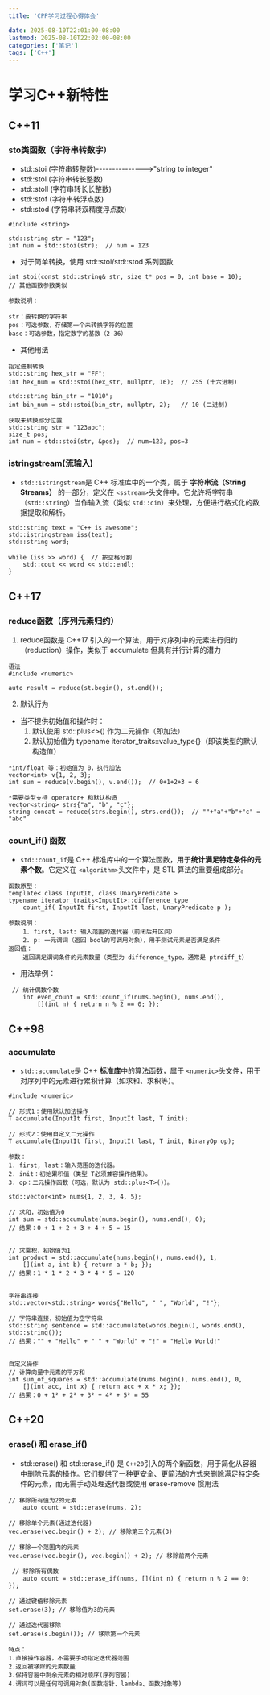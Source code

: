 ```yaml
---
title: 'CPP学习过程心得体会'

date: 2025-08-10T22:01:00-08:00
lastmod: 2025-08-10T22:02:00-08:00
categories: ['笔记']
tags: ['C++']
---
```


# 学习C++新特性

## C++11
### sto类函数（字符串转数字）
  * std::stoi (字符串转整数)--------------->"string to integer"​​
  * std::stol (字符串转长整数)
  * std::stoll (字符串转长长整数)
  * std::stof (字符串转浮点数)
  * std::stod (字符串转双精度浮点数)
```
#include <string>

std::string str = "123";
int num = std::stoi(str);  // num = 123
```

* 对于简单转换，使用 std::stoi/std::stod 系列函数

```
int stoi(const std::string& str, size_t* pos = 0, int base = 10);
// 其他函数参数类似

参数说明：

str：要转换的字符串
pos：可选参数，存储第一个未转换字符的位置
base：可选参数，指定数字的基数（2-36）
```

* 其他用法

```\
指定进制转换
std::string hex_str = "FF";
int hex_num = std::stoi(hex_str, nullptr, 16);  // 255 (十六进制)

std::string bin_str = "1010";
int bin_num = std::stoi(bin_str, nullptr, 2);   // 10 (二进制)

获取未转换部分位置
std::string str = "123abc";
size_t pos;
int num = std::stoi(str, &pos);  // num=123, pos=3
```



### istringstream(流输入)

* `std::istringstream`是 C++ 标准库中的一个类，属于 **字符串流（String Streams）** 的一部分，定义在 `<sstream>`头文件中。它允许将字符串（`std::string`）当作输入流（类似 `std::cin`）来处理，方便进行格式化的数据提取和解析。

```
std::string text = "C++ is awesome";
std::istringstream iss(text);
std::string word;

while (iss >> word) {  // 按空格分割
    std::cout << word << std::endl;
}
```



## C++17

### reduce函数（序列元素归约）

1. reduce函数是 C++17 引入的一个算法，用于对序列中的元素进行归约（reduction）操作，类似于 accumulate 但具有并行计算的潜力

```
语法
#include <numeric>

auto result = reduce(st.begin(), st.end());
```

2. 默认行为

* 当不提供初始值和操作时：
  1. 默认使用 std::plus<>() 作为二元操作（即加法）
  2. 默认初始值为 typename iterator_traits<It>::value_type{}（即该类型的默认构造值）

```
*int/float 等：初始值为 0，执行加法
vector<int> v{1, 2, 3};
int sum = reduce(v.begin(), v.end());  // 0+1+2+3 = 6
	
*需要类型支持 operator+ 和默认构造
vector<string> strs{"a", "b", "c"};
string concat = reduce(strs.begin(), strs.end());  // ""+"a"+"b"+"c" = "abc"
```



### count_if() 函数

* `std::count_if`是 C++ 标准库中的一个算法函数，用于**统计满足特定条件的元素个数**。它定义在 `<algorithm>`头文件中，是 STL 算法的重要组成部分。

```
函数原型：
template< class InputIt, class UnaryPredicate >
typename iterator_traits<InputIt>::difference_type
    count_if( InputIt first, InputIt last, UnaryPredicate p );
    
参数说明：
	1. first, last: 输入范围的迭代器（前闭后开区间）
	2. p: 一元谓词（返回 bool的可调用对象），用于测试元素是否满足条件
返回值：
	返回满足谓词条件的元素数量（类型为 difference_type，通常是 ptrdiff_t）
```

* 用法举例：

```
 // 统计偶数个数
    int even_count = std::count_if(nums.begin(), nums.end(), 
        [](int n) { return n % 2 == 0; });
```



## C++98

### accumulate

* `std::accumulate`是 C++ **标准库**中的算法函数，属于 `<numeric>`头文件，用于对序列中的元素进行累积计算（如求和、求积等）。

```
#include <numeric>

// 形式1：使用默认加法操作
T accumulate(InputIt first, InputIt last, T init);

// 形式2：使用自定义二元操作
T accumulate(InputIt first, InputIt last, T init, BinaryOp op);

参数：
1. first, last：输入范围的迭代器。
2. init：初始累积值（类型 T必须兼容操作结果）。
3. op：二元操作函数（可选，默认为 std::plus<T>()）。

std::vector<int> nums{1, 2, 3, 4, 5};
	
// 求和，初始值为0
int sum = std::accumulate(nums.begin(), nums.end(), 0);
// 结果：0 + 1 + 2 + 3 + 4 + 5 = 15
	
	
// 求乘积，初始值为1
int product = std::accumulate(nums.begin(), nums.end(), 1, 
    [](int a, int b) { return a * b; });
// 结果：1 * 1 * 2 * 3 * 4 * 5 = 120
	
	
字符串连接
std::vector<std::string> words{"Hello", " ", "World", "!"};

// 字符串连接，初始值为空字符串
std::string sentence = std::accumulate(words.begin(), words.end(), std::string());
// 结果："" + "Hello" + " " + "World" + "!" = "Hello World!"
	
	
自定义操作
// 计算向量中元素的平方和
int sum_of_squares = std::accumulate(nums.begin(), nums.end(), 0,
    [](int acc, int x) { return acc + x * x; });
// 结果：0 + 1² + 2² + 3² + 4² + 5² = 55
```



## C++20

### erase() 和 erase_if()

* std::erase() 和 std::erase_if() 是 `C++20`引入的两个新函数，用于简化从容器中删除元素的操作。它们提供了一种更安全、更简洁的方式来删除满足特定条件的元素，而无需手动处理迭代器或使用 erase-remove 惯用法

```
// 移除所有值为2的元素
    auto count = std::erase(nums, 2);  

// 移除单个元素(通过迭代器)
vec.erase(vec.begin() + 2); // 移除第三个元素(3)

// 移除一个范围内的元素
vec.erase(vec.begin(), vec.begin() + 2); // 移除前两个元素

 // 移除所有偶数
    auto count = std::erase_if(nums, [](int n) { return n % 2 == 0; });
    
// 通过键值移除元素
set.erase(3); // 移除值为3的元素

// 通过迭代器移除
set.erase(s.begin()); // 移除第一个元素

特点：
1.直接操作容器，不需要手动指定迭代器范围
2.返回被移除的元素数量
3.保持容器中剩余元素的相对顺序(序列容器)
4.谓词可以是任何可调用对象(函数指针、lambda、函数对象等)
```

